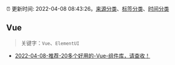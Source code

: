 :alarm_clock: 更新时间: 2022-04-08 08:43:26。[来源分类](../README.md)、[标签分类](../TAGS.md)、[时间分类](../TIMELINE.md)

## Vue


> 关键字：`Vue`、`ElementUI`



- [2022-04-08-推荐-20多个好用的-Vue-组件库，请查收！](https://toutiao.io/k/sskayyw) 